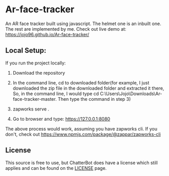 # Ar-face-tracker
An AR face tracker built using javascript. The helmet one is an inbuilt one. The rest are implemented by me. Check out live demo at: https://jojo96.github.io/Ar-face-tracker/

## Local Setup:
 If you run the project locally:
 
 1. Download the repository
 
 2. In the command line, cd to downloaded folder(for example, I just downloaded the zip file in the downloaded folder and extracted it there, So, in the command line, I would type cd C:\Users\Jojo\Downloads\Ar-face-tracker-master. Then type the command in step 3)
 
 3. zapworks serve .

 4. Go to browser and type: https://127.0.0.1:8080 
 
 The above process would work, assuming you have zapworks cli. If you don't, check out https://www.npmjs.com/package/@zappar/zapworks-cli

## License
This source is free to use, but ChatterBot does have a license which still applies and can be found on the [LICENSE](https://github.com/jojo96/Ar-face-tracker/blob/master/LICENSE) page.
